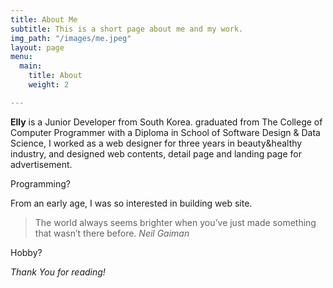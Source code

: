 ```yaml
---
title: About Me
subtitle: This is a short page about me and my work.
img_path: "/images/me.jpeg"
layout: page
menu:
  main:
    title: About
    weight: 2

---
```

**Elly** is a Junior Developer from South Korea. graduated from The College of Computer Programmer with a Diploma in School of Software Design & Data Science, I worked as a web designer for three years in beauty&healthy industry, and designed web contents, detail page and landing page for advertisement.

> 

Programming?

From an early age, I was so interested in building web site. 

> The world always seems brighter when you’ve just made something that wasn’t there before. <cite>Neil Gaiman</cite>

Hobby?

_Thank You for reading!_